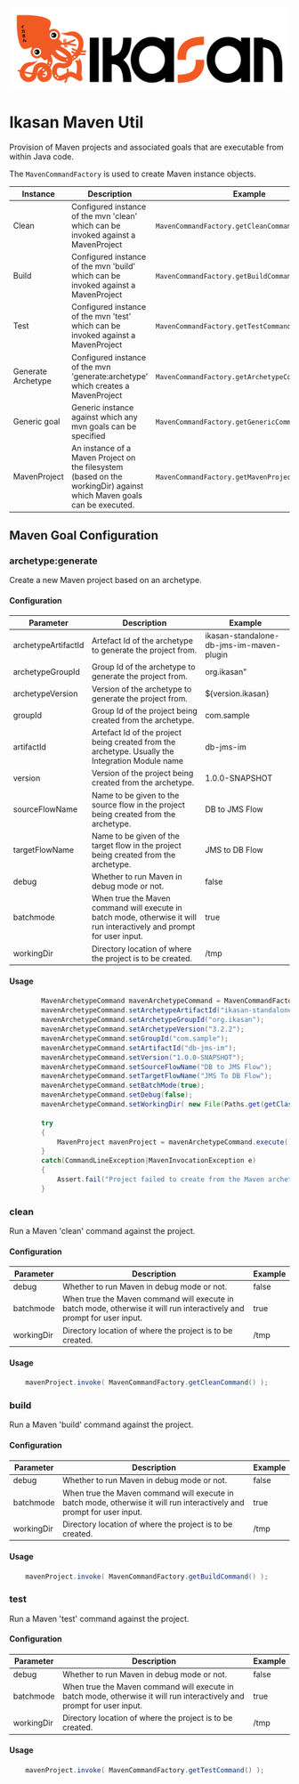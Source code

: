 ![Problem Domain](../docs/quickstart-images/Ikasan-title-transparent.png)
# Ikasan Maven Util
Provision of Maven projects and associated goals that are executable from within Java code.

The ```MavenCommandFactory``` is used to create Maven instance objects.

| Instance | Description | Example |
| ----------- | ----------- | ----------- |
| Clean | Configured instance of the mvn 'clean' which can be invoked against a MavenProject | ```MavenCommandFactory.getCleanCommand()``` |
| Build | Configured instance of the mvn 'build' which can be invoked against a MavenProject | ```MavenCommandFactory.getBuildCommand()``` |
| Test | Configured instance of the mvn 'test' which can be invoked against a MavenProject | ```MavenCommandFactory.getTestCommand()``` |
| Generate Archetype | Configured instance of the mvn 'generate:archetype' which creates a MavenProject | ```MavenCommandFactory.getArchetypeCommand()``` |
| Generic goal | Generic instance against which any mvn goals can be specified | ```MavenCommandFactory.getGenericCommand()``` |
| MavenProject | An instance of a Maven Project on the filesystem (based on the workingDir) against which Maven goals can be executed. | ```MavenCommandFactory.getMavenProject(workingDir)``` |

## Maven Goal Configuration
### archetype:generate
Create a new Maven project based on an archetype.
#### Configuration
| Parameter | Description | Example |
| ----------- | ----------- | ----------- | 
| archetypeArtifactId | Artefact Id of the archetype to generate the project from. | ikasan-standalone-db-jms-im-maven-plugin |
| archetypeGroupId | Group Id of the archetype to generate the project from. | org.ikasan" |
| archetypeVersion | Version of the archetype to generate the project from. | ${version.ikasan} |
| groupId | Group Id of the project being created from the archetype. | com.sample |
| artifactId | Artefact Id of the project being created from the archetype. Usually the Integration Module name| db-jms-im |
| version | Version of the project being created from the archetype. | 1.0.0-SNAPSHOT |
| sourceFlowName | Name to be given to the source flow in the project being created from the archetype. | DB to JMS Flow |
| targetFlowName | Name to be given of the target flow in the project being created from the archetype. | JMS to DB Flow |
| debug | Whether to run Maven in debug mode or not. | false |
| batchmode | When true the Maven command will execute in batch mode, otherwise it will run interactively and prompt for user input. | true |
| workingDir | Directory location of where the project is to be created. | /tmp |

#### Usage
```java
        MavenArchetypeCommand mavenArchetypeCommand = MavenCommandFactory.getArchetypeCommand();
        mavenArchetypeCommand.setArchetypeArtifactId("ikasan-standalone-db-jms-im-maven-plugin");
        mavenArchetypeCommand.setArchetypeGroupId("org.ikasan");
        mavenArchetypeCommand.setArchetypeVersion("3.2.2");
        mavenArchetypeCommand.setGroupId("com.sample");
        mavenArchetypeCommand.setArtifactId("db-jms-im");
        mavenArchetypeCommand.setVersion("1.0.0-SNAPSHOT");
        mavenArchetypeCommand.setSourceFlowName("DB to JMS Flow");
        mavenArchetypeCommand.setTargetFlowName("JMS To DB Flow");
        mavenArchetypeCommand.setBatchMode(true);
        mavenArchetypeCommand.setDebug(false);
        mavenArchetypeCommand.setWorkingDir( new File(Paths.get(getClass().getResource("/").toURI()).getParent().toString()) );

        try
        {
            MavenProject mavenProject = mavenArchetypeCommand.execute();
        }
        catch(CommandLineException|MavenInvocationException e)
        {
            Assert.fail("Project failed to create from the Maven archetype - " + e.getMessage());
        }

```

### clean
Run a Maven 'clean' command against the project.
#### Configuration
| Parameter | Description | Example |
| ----------- | ----------- | ----------- | 
| debug | Whether to run Maven in debug mode or not. | false |
| batchmode | When true the Maven command will execute in batch mode, otherwise it will run interactively and prompt for user input. | true |
| workingDir | Directory location of where the project is to be created. | /tmp |

#### Usage
```java
    mavenProject.invoke( MavenCommandFactory.getCleanCommand() );
```

### build
Run a Maven 'build' command against the project.
#### Configuration
| Parameter | Description | Example |
| ----------- | ----------- | ----------- | 
| debug | Whether to run Maven in debug mode or not. | false |
| batchmode | When true the Maven command will execute in batch mode, otherwise it will run interactively and prompt for user input. | true |
| workingDir | Directory location of where the project is to be created. | /tmp |

#### Usage
```java
    mavenProject.invoke( MavenCommandFactory.getBuildCommand() );
```

### test
Run a Maven 'test' command against the project.
#### Configuration
| Parameter | Description | Example |
| ----------- | ----------- | ----------- | 
| debug | Whether to run Maven in debug mode or not. | false |
| batchmode | When true the Maven command will execute in batch mode, otherwise it will run interactively and prompt for user input. | true |
| workingDir | Directory location of where the project is to be created. | /tmp |

#### Usage
```java
    mavenProject.invoke( MavenCommandFactory.getTestCommand() );
```